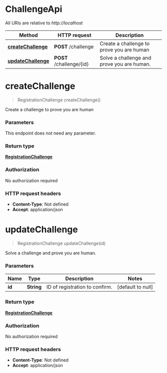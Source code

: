# ChallengeApi

All URIs are relative to *http://localhost*

Method | HTTP request | Description
------------- | ------------- | -------------
[**createChallenge**](ChallengeApi.md#createChallenge) | **POST** /challenge | Create a challenge to prove you are human
[**updateChallenge**](ChallengeApi.md#updateChallenge) | **POST** /challenge/{id} | Solve a challenge and prove you are human.


<a name="createChallenge"></a>
# **createChallenge**
> RegistrationChallenge createChallenge()

Create a challenge to prove you are human

### Parameters
This endpoint does not need any parameter.

### Return type

[**RegistrationChallenge**](../Models/RegistrationChallenge.md)

### Authorization

No authorization required

### HTTP request headers

- **Content-Type**: Not defined
- **Accept**: application/json

<a name="updateChallenge"></a>
# **updateChallenge**
> RegistrationChallenge updateChallenge(id)

Solve a challenge and prove you are human.

### Parameters

Name | Type | Description  | Notes
------------- | ------------- | ------------- | -------------
 **id** | **String**| ID of registration to confirm. | [default to null]

### Return type

[**RegistrationChallenge**](../Models/RegistrationChallenge.md)

### Authorization

No authorization required

### HTTP request headers

- **Content-Type**: Not defined
- **Accept**: application/json

